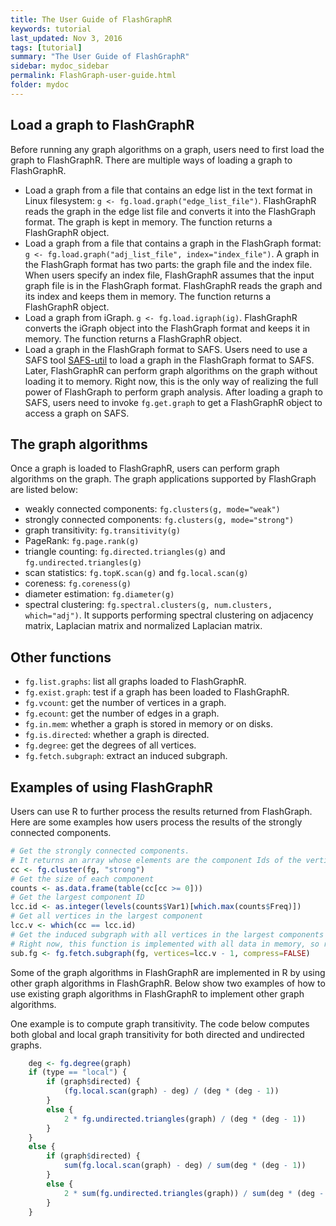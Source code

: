 ```yaml
---
title: The User Guide of FlashGraphR
keywords: tutorial
last_updated: Nov 3, 2016
tags: [tutorial]
summary: "The User Guide of FlashGraphR"
sidebar: mydoc_sidebar
permalink: FlashGraph-user-guide.html
folder: mydoc
---
```


## Load a graph to FlashGraphR

Before running any graph algorithms on a graph, users need to first load the graph to FlashGraphR. There are multiple ways of loading a graph to FlashGraphR.

* Load a graph from a file that contains an edge list in the text format in Linux filesystem:
`g <- fg.load.graph("edge_list_file")`. FlashGraphR reads the graph in the edge list file and converts it into the FlashGraph format. The graph is kept in memory. The function returns a FlashGraphR object.
* Load a graph from a file that contains a graph in the FlashGraph format:
`g <- fg.load.graph("adj_list_file", index="index_file")`. A graph in the FlashGraph format has two parts: the graph file and the index file. When users specify an index file, FlashGraphR assumes that the input graph file is in the FlashGraph format. FlashGraphR reads the graph and its index and keeps them in memory. The function returns a FlashGraphR object.
* Load a graph from iGraph.
`g <- fg.load.igraph(ig)`. FlashGraphR converts the iGraph object into the FlashGraph format and keeps it in memory. The function returns a FlashGraphR object.
* Load a graph in the FlashGraph format to SAFS. Users need to use a SAFS tool [SAFS-util](https://github.com/icoming/FlashGraph/wiki/SAFS-user-manual#utility-tool-in-safs) to load a graph in the FlashGraph format to SAFS. Later, FlashGraphR can perform graph algorithms on the graph without loading it to memory. Right now, this is the only way of realizing the full power of FlashGraph to perform graph analysis. After loading a graph to SAFS, users need to invoke `fg.get.graph` to get a FlashGraphR object to access a graph on SAFS.

## The graph algorithms

Once a graph is loaded to FlashGraphR, users can perform graph algorithms on the graph. The graph applications supported by FlashGraph are listed below:

* weakly connected components: `fg.clusters(g, mode="weak")`
* strongly connected components: `fg.clusters(g, mode="strong")`
* graph transitivity: `fg.transitivity(g)`
* PageRank: `fg.page.rank(g)`
* triangle counting: `fg.directed.triangles(g)` and `fg.undirected.triangles(g)`
* scan statistics: `fg.topK.scan(g)` and `fg.local.scan(g)`
* coreness: `fg.coreness(g)`
* diameter estimation: `fg.diameter(g)`
* spectral clustering: `fg.spectral.clusters(g, num.clusters, which="adj")`. It supports performing spectral clustering on adjacency matrix, Laplacian matrix and normalized Laplacian matrix.

## Other functions

* `fg.list.graphs`: list all graphs loaded to FlashGraphR.
* `fg.exist.graph`: test if a graph has been loaded to FlashGraphR.
* `fg.vcount`: get the number of vertices in a graph.
* `fg.ecount`: get the number of edges in a graph.
* `fg.in.mem`: whether a graph is stored in memory or on disks.
* `fg.is.directed`: whether a graph is directed.
* `fg.degree`: get the degrees of all vertices.
* `fg.fetch.subgraph`: extract an induced subgraph.

## Examples of using FlashGraphR

Users can use R to further process the results returned from FlashGraph. Here are some examples how users process the results of the strongly connected components.

```R
# Get the strongly connected components.
# It returns an array whose elements are the component Ids of the vertices.
cc <- fg.cluster(fg, "strong")
# Get the size of each component
counts <- as.data.frame(table(cc[cc >= 0]))
# Get the largest component ID
lcc.id <- as.integer(levels(counts$Var1)[which.max(counts$Freq)])
# Get all vertices in the largest component
lcc.v <- which(cc == lcc.id)
# Get the induced subgraph with all vertices in the largest components
# Right now, this function is implemented with all data in memory, so run this function with caution.
sub.fg <- fg.fetch.subgraph(fg, vertices=lcc.v - 1, compress=FALSE)
```

Some of the graph algorithms in FlashGraphR are implemented in R by using other graph algorithms in FlashGraphR. Below show two examples of how to use existing graph algorithms in FlashGraphR to implement other graph algorithms.

One example is to compute graph transitivity. The code below computes both global and local graph transitivity for both directed and undirected graphs.

```R
    deg <- fg.degree(graph)
    if (type == "local") {
        if (graph$directed) {
            (fg.local.scan(graph) - deg) / (deg * (deg - 1))
        }
        else {
            2 * fg.undirected.triangles(graph) / (deg * (deg - 1))
        }
    }
    else {
        if (graph$directed) {
            sum(fg.local.scan(graph) - deg) / sum(deg * (deg - 1))
        }
        else {
            2 * sum(fg.undirected.triangles(graph)) / sum(deg * (deg - 1))
        }
    }
```
